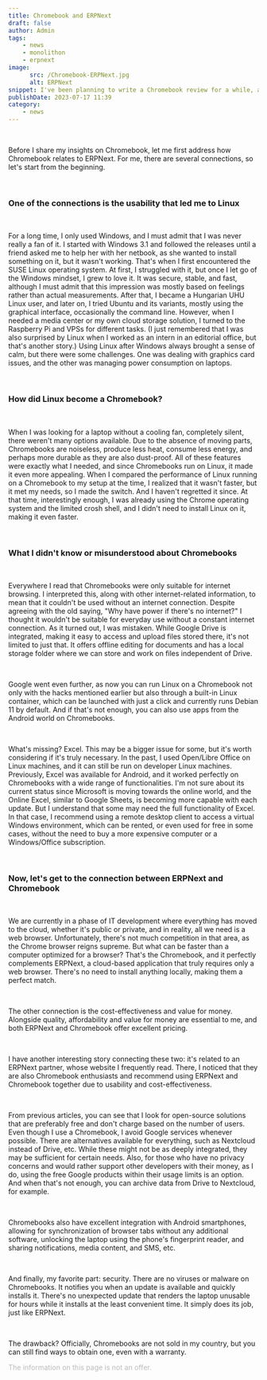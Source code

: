 ```yaml
---
title: Chromebook and ERPNext
draft: false
author: Admin
tags:
    - news
    - monolithon
    - erpnext
image:
      src: /Chromebook-ERPNext.jpg
      alt: ERPNext
snippet: I've been planning to write a Chromebook review for a while, and now is the right time because both Chromebook and ERPNext have become excellent choices for both personal and business use.
publishDate: 2023-07-17 11:39
category:
    - news
---
```


<p><br></p><p>Before I share my insights on Chromebook, let me first address how Chromebook relates to ERPNext. For me, there are several connections, so let's start from the beginning.</p><p><br></p><h3>One of the connections is the usability that led me to Linux</h3><p><br></p><p>For a long time, I only used Windows, and I must admit that I was never really a fan of it. I started with Windows 3.1 and followed the releases until a friend asked me to help her with her netbook, as she wanted to install something on it, but it wasn't working. That's when I first encountered the SUSE Linux operating system. At first, I struggled with it, but once I let go of the Windows mindset, I grew to love it. It was secure, stable, and fast, although I must admit that this impression was mostly based on feelings rather than actual measurements. After that, I became a Hungarian UHU Linux user, and later on, I tried Ubuntu and its variants, mostly using the graphical interface, occasionally the command line. However, when I needed a media center or my own cloud storage solution, I turned to the Raspberry Pi and VPSs for different tasks. (I just remembered that I was also surprised by Linux when I worked as an intern in an editorial office, but that's another story.) Using Linux after Windows always brought a sense of calm, but there were some challenges. One was dealing with graphics card issues, and the other was managing power consumption on laptops.</p><p><br></p><h3>How did Linux become a Chromebook?</h3><p><br></p><p>When I was looking for a laptop without a cooling fan, completely silent, there weren't many options available. Due to the absence of moving parts, Chromebooks are noiseless, produce less heat, consume less energy, and perhaps more durable as they are also dust-proof. All of these features were exactly what I needed, and since Chromebooks run on Linux, it made it even more appealing. When I compared the performance of Linux running on a Chromebook to my setup at the time, I realized that it wasn't faster, but it met my needs, so I made the switch. And I haven't regretted it since. At that time, interestingly enough, I was already using the Chrome operating system and the limited crosh shell, and I didn't need to install Linux on it, making it even faster.</p><p><br></p><h3>What I didn't know or misunderstood about Chromebooks</h3><p><br></p><p>Everywhere I read that Chromebooks were only suitable for internet browsing. I interpreted this, along with other internet-related information, to mean that it couldn't be used without an internet connection. Despite agreeing with the old saying, "Why have power if there's no internet?" I thought it wouldn't be suitable for everyday use without a constant internet connection. As it turned out, I was mistaken. While Google Drive is integrated, making it easy to access and upload files stored there, it's not limited to just that. It offers offline editing for documents and has a local storage folder where we can store and work on files independent of Drive.</p><p><br></p><p>Google went even further, as now you can run Linux on a Chromebook not only with the hacks mentioned earlier but also through a built-in Linux container, which can be launched with just a click and currently runs Debian 11 by default. And if that's not enough, you can also use apps from the Android world on Chromebooks.</p><p><br></p><p>What's missing? Excel. This may be a bigger issue for some, but it's worth considering if it's truly necessary. In the past, I used Open/Libre Office on Linux machines, and it can still be run on developer Linux machines. Previously, Excel was available for Android, and it worked perfectly on Chromebooks with a wide range of functionalities. I'm not sure about its current status since Microsoft is moving towards the online world, and the Online Excel, similar to Google Sheets, is becoming more capable with each update. But I understand that some may need the full functionality of Excel. In that case, I recommend using a remote desktop client to access a virtual Windows environment, which can be rented, or even used for free in some cases, without the need to buy a more expensive computer or a Windows/Office subscription.</p><p><br></p><h3>Now, let's get to the connection between ERPNext and Chromebook</h3><p><br></p><p>We are currently in a phase of IT development where everything has moved to the cloud, whether it's public or private, and in reality, all we need is a web browser. Unfortunately, there's not much competition in that area, as the Chrome browser reigns supreme. But what can be faster than a computer optimized for a browser? That's the Chromebook, and it perfectly complements ERPNext, a cloud-based application that truly requires only a web browser. There's no need to install anything locally, making them a perfect match.</p><p><br></p><p>The other connection is the cost-effectiveness and value for money. Alongside quality, affordability and value for money are essential to me, and both ERPNext and Chromebook offer excellent pricing.</p><p><br></p><p>I have another interesting story connecting these two: it's related to an ERPNext partner, whose website I frequently read. There, I noticed that they are also Chromebook enthusiasts and recommend using ERPNext and Chromebook together due to usability and cost-effectiveness.</p><p><br></p><p>From previous articles, you can see that I look for open-source solutions that are preferably free and don't charge based on the number of users. Even though I use a Chromebook, I avoid Google services whenever possible. There are alternatives available for everything, such as Nextcloud instead of Drive, etc. While these might not be as deeply integrated, they may be sufficient for certain needs. Also, for those who have no privacy concerns and would rather support other developers with their money, as I do, using the free Google products within their usage limits is an option. And when that's not enough, you can archive data from Drive to Nextcloud, for example.</p><p><br></p><p>Chromebooks also have excellent integration with Android smartphones, allowing for synchronization of browser tabs without any additional software, unlocking the laptop using the phone's fingerprint reader, and sharing notifications, media content, and SMS, etc.</p><p><br></p><p>And finally, my favorite part: security. There are no viruses or malware on Chromebooks. It notifies you when an update is available and quickly installs it. There's no unexpected update that renders the laptop unusable for hours while it installs at the least convenient time. It simply does its job, just like ERPNext.</p><p><br></p><p>The drawback? Officially, Chromebooks are not sold in my country, but you can still find ways to obtain one, even with a warranty.</p>

<p><span style="color: rgb(187, 187, 187);">The information on this page is not an offer.</span></p>
